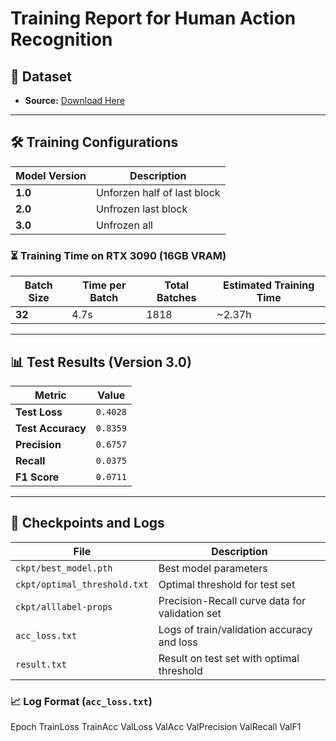 # Training Report for Human Action Recognition

## 📂 Dataset  
- **Source:** [Download Here](https://www.dropbox.com/scl/fo/2aczdnx37hxvcfdo4rq4q/AOjRokSTaiKxXmgUyqdcI6k?rlkey=5bg7mxxbq46t7aujfch46dlvz&e=NaN)

---

## 🛠 Training Configurations  

| Model Version | Description |
|--------------|-------------|
| **1.0** | Unforzen half of last block |
| **2.0** | Unfrozen last block |
| **3.0** | Unfrozen all |

### ⏳ Training Time on RTX 3090 (16GB VRAM)

| Batch Size | Time per Batch | Total Batches | Estimated Training Time |
|------------|--------------|---------------|-------------------------|
| **32** | 4.7s | 1818 | ~2.37h |

---

## 📊 Test Results (Version 3.0)  

| Metric | Value |
|--------|------|
| **Test Loss** | `0.4028` |
| **Test Accuracy** | `0.8359` |
| **Precision** | `0.6757` |
| **Recall** | `0.0375` |
| **F1 Score** | `0.0711` |

---

## 📁 Checkpoints and Logs  

| File | Description |
|------|-------------|
| `ckpt/best_model.pth` | Best model parameters |
| `ckpt/optimal_threshold.txt` | Optimal threshold for test set |
| `ckpt/alllabel-props` | Precision-Recall curve data for validation set |
| `acc_loss.txt` | Logs of train/validation accuracy and loss |
| `result.txt` | Result on test set with optimal threshold |

### 📈 Log Format (`acc_loss.txt`)
Epoch TrainLoss TrainAcc ValLoss ValAcc ValPrecision ValRecall ValF1